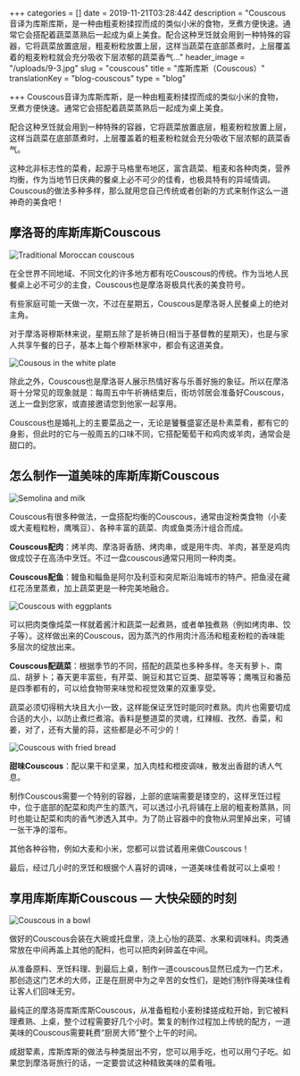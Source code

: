 +++
categories = []
date = 2019-11-21T03:28:44Z
description = "Couscous音译为库斯库斯，是一种由粗麦粉揉捏而成的类似小米的食物，烹煮方便快速。通常它会搭配着蔬菜蒸熟后一起成为桌上美食。配合这种烹饪就会用到一种特殊的容器，它将蔬菜放置底层，粗麦粉粒放置上层，这样当蔬菜在底部蒸煮时，上层覆盖着的粗麦粉粒就会充分吸收下层浓郁的蔬菜香气..."
header_image = "/uploads/9-3.jpg"
slug = "couscous"
title = "库斯库斯（Couscous）"
translationKey = "blog-couscous"
type = "blog"

+++
Couscous音译为库斯库斯，是一种由粗麦粉揉捏而成的类似小米的食物，烹煮方便快速。通常它会搭配着蔬菜蒸熟后一起成为桌上美食。

配合这种烹饪就会用到一种特殊的容器，它将蔬菜放置底层，粗麦粉粒放置上层，这样当蔬菜在底部蒸煮时，上层覆盖着的粗麦粉粒就会充分吸收下层浓郁的蔬菜香气。

这种北非标志性的菜肴，起源于马格里布地区，富含蔬菜、粗麦和各种肉类，营养均衡，作为当地节日庆典的餐桌上必不可少的佳肴，也极具特有的异域情调。Couscous的做法多种多样，那么就用您自己传统或者创新的方式来制作这么一道神奇的美食吧！

## **摩洛哥的库斯库斯Couscous**

![Traditional Moroccan couscous](/uploads/4-1.jpg "Traditional Moroccan couscous")

在全世界不同地域、不同文化的许多地方都有吃Couscous的传统。作为当地人民餐桌上必不可少的主食，Couscous也是摩洛哥极具代表的美食符号。

有些家庭可能一天做一次，不过在星期五，Couscous是摩洛哥人民餐桌上的绝对主角。

对于摩洛哥穆斯林来说，星期五除了是祈祷日(相当于基督教的星期天)，也是与家人共享午餐的日子，基本上每个穆斯林家中，都会有这道美食。

![Cousous in the white plate](/uploads/2-3.jpg "Cousous in the white plate")

除此之外，Couscous也是摩洛哥人展示热情好客与乐善好施的象征。所以在摩洛哥十分常见的现象就是：每周五中午祈祷结束后，街坊邻居会准备好Couscous，送上一盘到您家，或直接邀请您到他家一起享用。

Couscous也是婚礼上的主要菜品之一，无论是饕餮盛宴还是朴素菜肴，都有它的身影，但此时的它与一般周五的口味不同，它搭配葡萄干和鸡肉或羊肉，通常会是甜口的。

## **怎么制作一道美味的库斯库斯Couscous**

![Semolina and milk](/uploads/7.jpeg "Semolina and milk")

Couscous有很多种做法，一盘搭配均衡的Couscous，通常由淀粉类食物（小麦或大麦粗粒粉，鹰嘴豆）、各种丰富的蔬菜、肉或鱼类汤汁组合而成。

**Couscous配肉**：烤羊肉、摩洛哥香肠、烤肉串，或是用牛肉、羊肉，甚至是鸡肉做成饺子在高汤中烹饪。不过一盘couscous通常只用同一种肉类。

**Couscous配鱼**：鳗鱼和鲻鱼是阿尔及利亚和突尼斯沿海城市的特产。把鱼浸在藏红花汤里蒸煮，加上蔬菜更是一种完美地融合。

![Couscous with eggplants](/uploads/3-2.jpg "Couscous with eggplants")

可以把肉类像炖菜一样就着酱汁和蔬菜一起煮熟，或者单独煮熟（例如烤肉串、饺子等）。这样做出来的Couscous，因为蒸汽的作用肉汁高汤和粗麦粉粒的香味能多层次的绽放出来。

**Couscous配蔬菜**：根据季节的不同，搭配的蔬菜也多种多样。冬天有萝卜、南瓜、胡萝卜；春天更丰富些，有芹菜、豌豆和其它豆类、甜菜等等；鹰嘴豆和番茄是四季都有的，可以给食物带来味觉和视觉效果的双重享受。

蔬菜必须切得稍大块且大小一致，这样能保证烹饪时能同时煮熟。肉片也需要切成合适的大小，以防止煮烂煮溶。香料是整道菜的灵魂，红辣椒、孜然、香菜，和姜，对了，还有大量的蒜，这些都是必不可少的！

![Couscous with fried bread](/uploads/5-1.jpg "Couscous with fried bread")

**甜味Couscous**：配以果干和坚果，加入肉桂和橙皮调味，散发出香甜的诱人气息。

制作Couscous需要一个特别的容器，上部的底端需要是镂空的，这样烹饪过程中，位于底部的配菜和肉产生的蒸汽，可以透过小孔将铺在上层的粗麦粉蒸熟，同时也能让配菜和肉的香气渗透入其中。为了防止容器中的食物从洞里掉出来，可铺一张干净的湿布。

其他各种谷物，例如大麦和小米，您都可以尝试着用来做Couscous！

最后，经过几小时的烹饪和根据个人喜好的调味，一道美味佳肴就可以上桌啦！

## **享用库斯库斯Couscous — 大快朵颐的时刻**

![Couscous in a bowl](/uploads/1-2.jpg "Couscous in a bowl")

做好的Couscous会装在大碗或托盘里，浇上心怡的蔬菜、水果和调味料。肉类通常放在中间再盖上其他的配料，也可以把肉剁碎盖在中间。

从准备原料、烹饪料理、到最后上桌，制作一道couscous显然已成为一门艺术，那创造这门艺术的大师，正是在厨房中为之辛苦的女性们，是她们制作得美味佳肴让客人们回味无穷。

最纯正的摩洛哥库斯库斯Couscous，从准备粗粒小麦粉揉搓成粒开始，到它被料理煮熟、上桌，整个过程需要好几个小时。繁复的制作过程加上传统的配方，一道美味的Couscous需要耗费“厨房大师”整个上午的时间。

咸甜荤素，库斯库斯的做法与种类层出不穷，您可以用手吃，也可以用勺子吃。如果您到摩洛哥旅行的话，一定要尝试这种精致美味的菜肴哦。